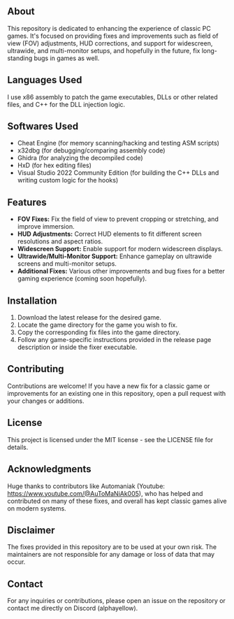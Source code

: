 ## About
This repository is dedicated to enhancing the experience of classic PC games. It's focused on providing fixes and improvements such as field of view (FOV) adjustments, HUD corrections, and support for widescreen, ultrawide, and multi-monitor setups, and hopefully in the future, fix long-standing bugs in games as well.

## Languages Used
I use x86 assembly to patch the game executables, DLLs or other related files, and C++ for the DLL injection logic.

## Softwares Used
- Cheat Engine (for memory scanning/hacking and testing ASM scripts)
- x32dbg (for debugging/comparing assembly code)
- Ghidra (for analyzing the decompiled code)
- HxD (for hex editing files)
- Visual Studio 2022 Community Edition (for building the C++ DLLs and writing custom logic for the hooks)

## Features
- **FOV Fixes:** Fix the field of view to prevent cropping or stretching, and improve immersion.
- **HUD Adjustments:** Correct HUD elements to fit different screen resolutions and aspect ratios.
- **Widescreen Support:** Enable support for modern widescreen displays.
- **Ultrawide/Multi-Monitor Support:** Enhance gameplay on ultrawide screens and multi-monitor setups.
- **Additional Fixes:** Various other improvements and bug fixes for a better gaming experience (coming soon hopefully).

## Installation
1. Download the latest release for the desired game.
2. Locate the game directory for the game you wish to fix.
3. Copy the corresponding fix files into the game directory.
4. Follow any game-specific instructions provided in the release page description or inside the fixer executable.

## Contributing
Contributions are welcome! If you have a new fix for a classic game or improvements for an existing one in this repository, open a pull request with your changes or additions.

## License
This project is licensed under the MIT license - see the LICENSE file for details.

## Acknowledgments
Huge thanks to contributors like Automaniak (Youtube: https://www.youtube.com/@AuToMaNiAk005), who has helped and contributed on many of these fixes, and overall has kept classic games alive on modern systems.

## Disclaimer
The fixes provided in this repository are to be used at your own risk. The maintainers are not responsible for any damage or loss of data that may occur.

## Contact
For any inquiries or contributions, please open an issue on the repository or contact me directly on Discord (alphayellow).
